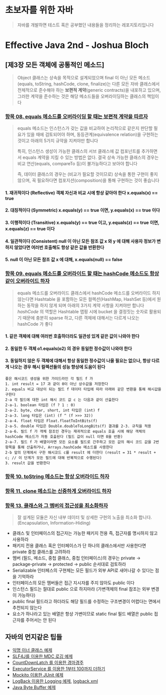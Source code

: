 # 초보자를 위한 자바  
> 자바를 개발하면 테스트 혹은 공부했던 내용들을 정리하는 레포지토리입니다

# Effective Java 2nd - Joshua Bloch
## [제3장 모든 객체에 공통적인 메소드]
> Object 클래스는 상속을 목적으로 설계되었으며 final 이 아닌 모든 메소드(equals, toString, hashCode, clone, finalize)는 다른 모든 자바 클래스에서 전체적으로 준수해야 하는 **보편적 계약**(generic contracts)을 내포하고 있으며, 그러한 계약을 준수하는 것은 해당 메소드들을 오버라이딩하는 클래스의 책임이다

### [항목 08. equals 메소드를 오버라이딩 할 때는 보편적 계약을 따르자](https://github.com/psyoblade/java-for-dummies/blob/master/src/test/java/me/suhyuk/ej2nd/o08/ColorPointTest.java)
> equals 메소드는 인스턴스가 갖는 값을 비교하여 논리적으로 같은지 판단할 필요가 있을 때에 검토되어야 하며, 동등관계(equivalence relation)을 구현하는 것이고 아래의 5가지 규약을 지켜야만 합니다
>
> 특히, 인스턴스 생성이 가능한 클래스의 서브 클래스에 값 컴포넌트를 추가하면서 equals 계약을 지킬 수 있는 방법은 없다. 결국 상속 가능한 클래스의 경우는 비교 연산(equals, compareTo 등)이 불가능하다고 보아야 합니다
>
> 즉, 데이터 클래스의 경우는 (비교가 필요할 것이므로) 상속을 통한 구현이 좋지 않으며, 꼭 필요하다면 컴포지션(composition)을 통해 구현하는 것이 좋습니다

#### 1. 재귀적이다 (Reflective) 객체 자신과 비교 시에 항상 같아야 한다 x.equals(x) == true
#### 2. 대칭적이다 (Symmetric) x.equals(y) == true 이면, y.equals(x) == true 이다
#### 3. 이행적이다 (Transitive) x.equals(y) == true 이고, y.equals(z) == true 이면, x.equals(z) == true 이다
#### 4. 일관적이다 (Consistent) null 이 아닌 모든 참조 값 x 와 y 에 대해 사용자 정보가 변하지 않았다면 여러번 호출해도 항상 같은 값을 반환한다 
#### 5. null 이 아닌 모든 참조 값 x 에 대해, x.equals(null) == false

### [항목 09. equals 메소드를 오버라이드 할 때는 hashCode 메소드도 항상 같이 오버라이드 하자](https://github.com/psyoblade/java-for-dummies/blob/master/src/test/java/me/suhyuk/ej2nd/o09/PhoneNumberTest.java)
> equals 메소드를 오버라이드 클래스에서 hashCode 메소드를 오버라이드 하지 않는다면 Hashtable 을 포함하는 모든 컬렉션(HashMap, HashSet 등)에서 원하는 동작을 하지 않게 되며 아래의 3가지 계약 사항을 지켜야만 합니다
> *hashCode* 의 역할은 Hashtable 맵핑 시에 bucket 을 결정짓는 숫자로 활용되기 때문에 충분히 sparse 하고, 다른 객체에 대해서는 다르게 나오는 hashCode 가 좋다

#### 1. 같은 객체에 대해 여러번 호출하더라도 일관성 있게 같은 값이 나와야 한다
#### 2. 동일한 두 객체 o1.equals(o2) 의 경우 동일한 정수값이 나와야 한다
#### 3. 동일하지 않은 두 객체에 대해서 항상 동일한 정수값이 나올 필요는 없으나, 항상 다르게 나오는 경우 해시 컬렉션들의 성능 향상에 도움이 된다

```text
좋은 해시코드 생성을 위한 가이드라인 각 필드 f 가
1. int result = 17 과 같이 0이 아닌 상수값을 저장한다
2. equals 비교 대상이 되는 필드 f 데이터 타입에 따라 아래와 같은 변환을 통해 해시값을 구한다
2-a 각 필드에 대한 int 해시 코드 값 c 는 다음과 같이 산출한다
2-a-1. boolean 타입은 (f ? 1 : 0)
2-a-2. byte, char, short, int 타입은 (int) f
2-a-3. long 타입은 (int) (f ^ (f >>> 32))
2-a-4. float 타입은 Float.floatToIntBits(f)
2-a-5. double 타입은 Double.doubleToLongBits(f) 결과를 2-3. 규칙을 적용
2-a-6. 필드 f 가 객체 참조인 경우는 재귀적으로 equals 호출 시에 해당 객체의 hashCode 메소드가 자동 호출된다 (필드 값이 null 이면 0을 반환)
2-a-7. 필드 f 가 배열이라면 모든 요소를 필드로 간주하고 모든 값의 해시 코드 값을 2번 항목을 통해 산출하거나, Arrays.hashCode 메소드를 사용한다
2-b 앞의 단계에서 구한 해시코드 c를 result 에 더한다 (result = 31 * result + c; // 이 단계가 모든 필드에 대해 반복적으로 수행된다)
3. result 값을 반환한다 
```

### [항목 10. toString 메소드는 항상 오버라이드 하자]()

### [항목 11. clone 메소드는 신중하게 오버라이드 하자]()

### [항목 13. 클래스와 그 멤버의 접근성을 최소화하자](https://github.com/psyoblade/java-for-dummies/blob/master/src/main/java/me/suhyuk/ej2nd/o13/SafeSites.java)
> 잘 설계된 모듈은 자신 내부 데이터 및 상세한 구현의 노출을 최소화 합니다. (Encapsulation, Information-Hiding)
  * 클래스 및 인터페이스의 접근자는 가능한 패키지 전용 즉, 접근자를 명시하지 않고 사용하라
  * 패키지 전용 클래스 혹은 인터페이스가 단 하나의 클래스에서만 사용한다면 private 중첩 클래스를 고려하라
  * 멤버 (필드, 메소드, 중첩 클래스, 중첩 인터페이스)의 경우는 private -> package-private -> protected -> public 순서대로 검토하라
  * Serializable 인터페스의 구현체는 모든 필드가 외부 API로 새어나갈 수 있다는 점을 기억하라
  * 인터페이스의 모든 멤버들은 접근 지시자를 주지 않아도 public 이다
  * 인스턴스 필드는 절대로 public 으로 하지마라 (가변객체의 final 참조는 외부 변경이 가능하다)
  * public final 필드라고 하더라도 해당 필드를 수정하는 구조변경이 어렵다는 면에서 추천되지 않는다
  * 요소가 하나라고 있는 배열은 항상 가변이므로 static final 필드 배열은 public 접근자를 주어서는 안 된다

## 자바의 먼지같은 팁들
  * [익명 이너 클래스 예제](https://github.com/psyoblade/java-for-dummies/tree/master/src/main/java/com/ncsoft/dataplatform/dummies/java/anonymous/AnonymousInnerClass.java)
  * [SLF4J를 이용한 MDC 로깅 예제](https://github.com/psyoblade/java-for-dummies/tree/master/src/main/java/com/ncsoft/dataplatform/dummies/java/logging/MoneyTransferUsingMDC.java)
  * [CountDownLatch 를 이용한 경마경주](https://github.com/psyoblade/java-for-dummies/tree/master/src/main/java/com/ncsoft/dataplatform/dummies/java/concurrent/HorseRaceUsingCountDownLatch.java)
  * [ExecutorService 를 이용한 1부터 100까지 더하기](https://github.com/psyoblade/java-for-dummies/tree/master/src/main/java/com/ncsoft/dataplatform/dummies/java/concurrent/SumOfOneToTen.java)
  * [Mockito 이용한 JUnit 예제](https://github.com/psyoblade/java-for-dummies/tree/master/src/test/java/com/ncsoft/dataplatform/dummies/mock/TestPerson.java)
  * [LogBack 이용한 Logging 예제](https://github.com/psyoblade/java-for-dummies/tree/master/src/main/java/com/ncsoft/dataplatform/dummies/java/HelloWorld.java), [logback.xml](https://github.com/psyoblade/java-for-dummies/tree/master/src/main/resources/logback.xml)
  * [Java Byte Buffer 예제](https://github.com/psyoblade/java-for-dummies/tree/master/src/main/java/com/ncsoft/dataplatform/dummies/java/nio/ByteBufferAllocator.java)

